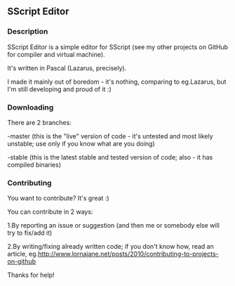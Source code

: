 SScript Editor
--------------

### Description
SScript Editor is a simple editor for SScript (see my other projects on GitHub for compiler and virtual machine).

It's written in Pascal (Lazarus, precisely).

I made it mainly out of boredom - it's nothing, comparing to eg.Lazarus, but I'm still developing and proud of it :)

### Downloading
There are 2 branches:

-master (this is the "live" version of code - it's untested and most likely unstable; use only if you know what are you doing)

-stable (this is the latest stable and tested version of code; also - it has compiled binaries)

### Contributing
You want to contribute? It's great :)


You can contribute in 2 ways:

1.By reporting an issue or suggestion (and then me or somebody else will try to fix/add it)

2.By writing/fixing already written code; if you don't know how, read an article, eg.http://www.lornajane.net/posts/2010/contributing-to-projects-on-github


Thanks for help!